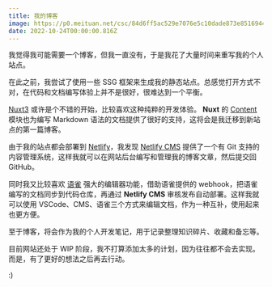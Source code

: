 ```yaml
---
title: 我的博客
image: https://p0.meituan.net/csc/84d6ff5ac529e7076e5c10dade873e851694482.jpg
date: 2022-10-24T00:00:00.816Z
---
```


我觉得我可能需要一个博客，但我一直没有，于是我花了大量时间来重写我的个人站点。

在此之前，我尝试了使用一些 SSG 框架来生成我的静态站点。总感觉打开方式不对，在代码和文档编写体验上并不是很好，很难达到一个平衡。

[Nuxt3](https://v3.nuxtjs.org/) 或许是个不错的开始，比较喜欢这种纯粹的开发体验。 **Nuxt** 的 [Content](https://content.nuxtjs.org/) 模块也为编写 Markdown 语法的文档提供了很好的支持，这将会是我迁移到新站点的第一篇博客。

由于我的站点都会部署到 [Netlify](https://app.netlify.com/)，我发现 [Netlify CMS](https://www.netlifycms.org/) 提供了一个有 Git 支持的内容管理系统，这样我就可以在网站后台编写和管理我的博客文章，然后提交回 GitHub。

同时我又比较喜欢 [语雀](https://www.yuque.com/) 强大的编辑器功能，借助语雀提供的 webhook，把语雀编写的文档同步到代码仓库，再通过 **Netlify CMS** 审核发布自动部署。这样我就可以使用 VSCode、CMS、语雀三个方式来编辑文档，作为一种互补，使用起来也更方便。

至于博客，将会作为我的个人开发笔记，用于记录整理知识碎片、收藏和备忘等。

目前网站还处于 WIP 阶段，我不打算添加太多的计划，因为往往都不会去实现。而是，有了更好的想法之后再去行动。

:)
